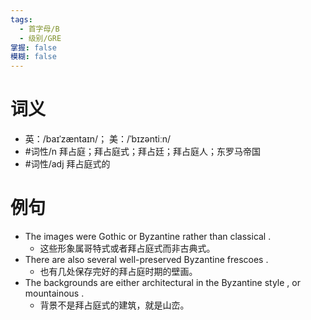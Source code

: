 ```yaml
---
tags:
  - 首字母/B
  - 级别/GRE
掌握: false
模糊: false
---
```

# 词义
- 英：/baɪˈzæntaɪn/； 美：/ˈbɪzəntiːn/
- #词性/n  拜占庭；拜占庭式；拜占廷；拜占庭人；东罗马帝国
- #词性/adj  拜占庭式的
# 例句
- The images were Gothic or Byzantine rather than classical .
	- 这些形象属哥特式或者拜占庭式而非古典式。
- There are also several well-preserved Byzantine frescoes .
	- 也有几处保存完好的拜占庭时期的壁画。
- The backgrounds are either architectural in the Byzantine style , or mountainous .
	- 背景不是拜占庭式的建筑，就是山峦。
